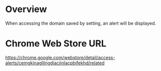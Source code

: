 # Overview

When accessing the domain saved by setting, an alert will be displayed.

# Chrome Web Store URL

https://chrome.google.com/webstore/detail/access-alerts/cemgkjnaglilngdjaciinlacpbjfekhd/related

